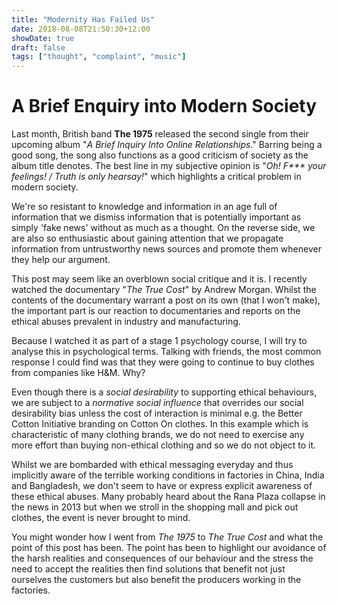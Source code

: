 ```yaml
---
title: "Modernity Has Failed Us"
date: 2018-08-08T21:50:30+12:00
showDate: true
draft: false
tags: ["thought", "complaint", "music"]
---
```


# A Brief Enquiry into Modern Society

Last month, British band __The 1975__ released the second single from their upcoming album "_A Brief Inquiry Into Online Relationships_." Barring being a good song, the song also functions as a good criticism of society as the album title denotes. The best line in my subjective opinion is "_Oh! F*** your feelings! / Truth is only hearsay!_" which highlights a critical problem in modern society. 

We're so resistant to knowledge and information in an age full of information that we dismiss information that is potentially important as simply 'fake news' without as much as a thought. On the reverse side, we are also so enthusiastic about gaining attention that we propagate information from untrustworthy news sources and promote them whenever they help our argument.

This post may seem like an overblown social critique and it is. I recently watched the documentary "_The True Cost_" by Andrew Morgan. Whilst the contents of the documentary warrant a post on its own (that I won't make), the important part is our reaction to documentaries and reports on the ethical abuses prevalent in industry and manufacturing.

Because I watched it as part of a stage 1 psychology course, I will try to analyse this in psychological terms. Talking with friends, the most common response I could find was that they were going to continue to buy clothes from companies like H&M. Why?

Even though there is a _social desirability_ to supporting ethical behaviours, we are subject to a _normative social influence_ that overrides our social desirability bias unless the cost of interaction is minimal e.g. the Better Cotton Initiative branding on Cotton On clothes. In this example which is characteristic of many clothing brands, we do not need to exercise any more effort than buying non-ethical clothing and so we do not object to it.

Whilst we are bombarded with ethical messaging everyday and thus implicitly aware of the terrible working conditions in factories in China, India and Bangladesh, we don't seem to have or express explicit awareness of these ethical abuses. Many probably heard about the Rana Plaza collapse in the news in 2013 but when we stroll in the shopping mall and pick out clothes, the event is never brought to mind.

You might wonder how I went from _The 1975_ to _The True Cost_ and what the point of this post has been. The point has been to highlight our avoidance of the harsh realities and consequences of our behaviour and the stress the need to accept the realities then find solutions that benefit not just ourselves the customers but also benefit the producers working in the factories.